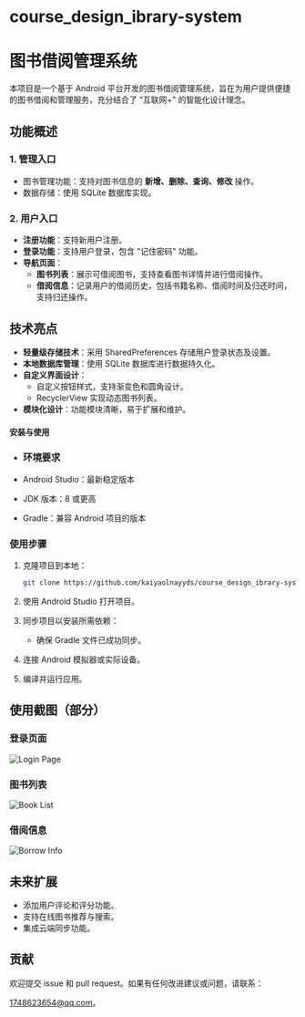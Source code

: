 # course_design_ibrary-system

# 图书借阅管理系统

本项目是一个基于 Android 平台开发的图书借阅管理系统，旨在为用户提供便捷的图书借阅和管理服务，充分结合了 "互联网+" 的智能化设计理念。

## 功能概述

### 1. 管理入口

- 图书管理功能：支持对图书信息的 **新增、删除、查询、修改** 操作。
- 数据存储：使用 SQLite 数据库实现。

### 2. 用户入口

- **注册功能**：支持新用户注册。
- **登录功能**：支持用户登录，包含 "记住密码" 功能。
- **导航页面**：
  - **图书列表**：展示可借阅图书，支持查看图书详情并进行借阅操作。
  - **借阅信息**：记录用户的借阅历史，包括书籍名称、借阅时间及归还时间，支持归还操作。

## 技术亮点

- **轻量级存储技术**：采用 SharedPreferences 存储用户登录状态及设置。
- **本地数据库管理**：使用 SQLite 数据库进行数据持久化。
- **自定义界面设计**：
  - 自定义按钮样式，支持渐变色和圆角设计。
  - RecyclerView 实现动态图书列表。
- **模块化设计**：功能模块清晰，易于扩展和维护。

#### 安装与使用

- ### 环境要求

- Android Studio：最新稳定版本

- JDK 版本：8 或更高

- Gradle：兼容 Android 项目的版本

### 使用步骤

1. 克隆项目到本地：
   
   ```bash
   git clone https://github.com/kaiyaolnayyds/course_design_ibrary-system.git
   ```

2. 使用 Android Studio 打开项目。

3. 同步项目以安装所需依赖：
   
   - 确保 Gradle 文件已成功同步。

4. 连接 Android 模拟器或实际设备。

5. 编译并运行应用。

## 使用截图（部分）

### 登录页面

![Login Page](https://github.com/kaiyaolnayyds/course_design_ibrary-system/blob/main/ScreenImage/%E7%99%BB%E5%BD%95.png)

### 图书列表

![Book List](https://github.com/kaiyaolnayyds/course_design_ibrary-system/blob/main/ScreenImage/%E5%9B%BE%E4%B9%A6%E5%88%97%E8%A1%A8.png)

### 借阅信息

![Borrow Info](https://github.com/kaiyaolnayyds/course_design_ibrary-system/blob/main/ScreenImage/%E5%80%9F%E9%98%85%E4%BF%A1%E6%81%AF.png)

## 未来扩展

- 添加用户评论和评分功能。
- 支持在线图书推荐与搜索。
- 集成云端同步功能。

## 贡献

欢迎提交 issue 和 pull request。如果有任何改进建议或问题，请联系：

1748623654@qq.com。
